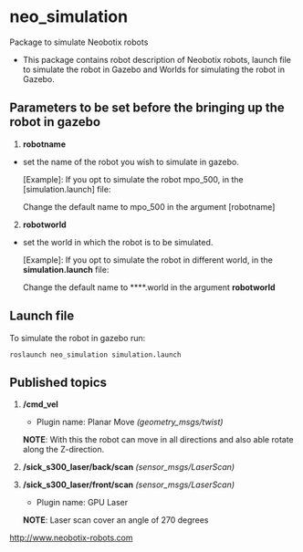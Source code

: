 # neo_simulation
Package to simulate Neobotix robots 

- This package contains robot description of Neobotix robots, launch file to simulate the robot in Gazebo and Worlds for simulating the robot in Gazebo.


## Parameters to be set before the bringing up the robot in gazebo 

1. **robotname**
- set the name of the robot you wish to simulate in gazebo.

  [Example]: If you opt to simulate the robot mpo_500, in the [simulation.launch] file:

  Change the default name to mpo_500 in the argument [robotname]

  <arg name="robotname" default="mpo_500"/>

2. **robotworld**
- set the world in which the robot is to be simulated.

  [Example]: If you opt to simulate the robot in different world, in the **simulation.launch** file:

  Change the default name to ****.world in the argument **robotworld**

  <arg name="robotworld" default="empty.world"/>

## Launch file

To simulate the robot in gazebo run:

`roslaunch neo_simulation simulation.launch`


## Published topics

1. **/cmd_vel**

    - Plugin name: Planar Move *(geometry_msgs/twist)*

   __NOTE__: With this the robot can move in all directions and also able rotate along the Z-direction.


2. **/sick_s300_laser/back/scan**  *(sensor_msgs/LaserScan)*

3. **/sick_s300_laser/front/scan** *(sensor_msgs/LaserScan)*

     - Plugin name: GPU Laser

   __NOTE__: Laser scan cover an angle of 270 degrees


http://www.neobotix-robots.com
